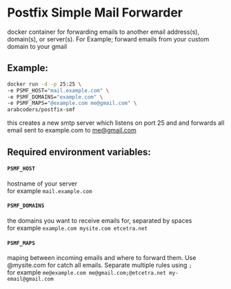 # Postfix Simple Mail Forwarder
docker container for forwarding emails to another email address(s), domain(s), or server(s).
For Example; forward emails from your custom domain to your gmail

## Example:
```bash
docker run -d -p 25:25 \
-e PSMF_HOST="mail.example.com" \
-e PSMF_DOMAINS="example.com" \
-e PSMF_MAPS="@example.com me@gmail.com" \
arabcoders/postfix-smf
```

this creates a new smtp server which listens on port 25 and  and forwards all email sent to example.com to me@gmail.com

## Required environment variables:

#### `PSMF_HOST`
hostname of your server  
for example `mail.example.com`

#### `PSMF_DOMAINS`
the domains you want to receive emails for, separated by spaces  
for example `example.com mysite.com etcetra.net`

#### `PSMF_MAPS`
maping between incoming emails and where to forward them. Use @mysite.com for catch all emails. Separate multiple rules using `;`  
for example `me@example.com me@gmail.com;@etcetra.net my-email@gmail.com`

